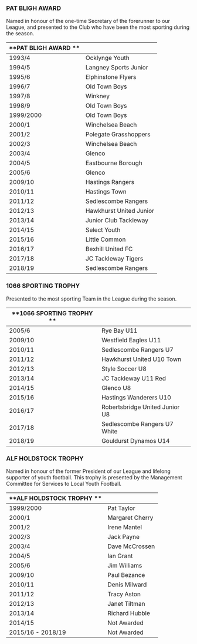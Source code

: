 ### PAT BLIGH AWARD 
Named in honour of the one\-time Secretary of the forerunner to our League, 
and presented to the Club who have been the most sporting during the season\. 

|  **PAT BLIGH AWARD ** ||
|---------------|----------------------------------|
| 1993/4        | Ocklynge Youth                   |
| 1994/5        | Langney Sports Junior            |
| 1995/6        | Elphinstone Flyers               |
| 1996/7        | Old Town Boys                    |
| 1997/8        | Winkney                          |
| 1998/9        | Old Town Boys                    |
| 1999/2000     | Old Town Boys                    |
| 2000/1        | Winchelsea Beach                 |
| 2001/2        | Polegate Grasshoppers            |
| 2002/3        | Winchelsea Beach                 |
| 2003/4        | Glenco                           |
| 2004/5        | Eastbourne Borough               |
| 2005/6        | Glenco                           |
| 2009/10       | Hastings Rangers                 |
| 2010/11       | Hastings Town                    |
| 2011/12       | Sedlescombe Rangers              |
| 2012/13       | Hawkhurst United Junior          |
| 2013/14       | Junior Club Tackleway            |
| 2014/15       | Select Youth                     |
| 2015/16       | Little Common                    |
| 2016/17       | Bexhill United FC                |
| 2017/18       | JC  Tackleway  Tigers            |
| 2018/19       | Sedlescombe Rangers              |


### 1066 SPORTING TROPHY
Presented to the most sporting Team in the League during the season\. 
      
|  **1066 SPORTING TROPHY ** ||     
|---------------|----------------------------------|
| 2005/6        | Rye Bay U11                      |
| 2009/10       | Westfield Eagles U11             |
| 2010/11       | Sedlescombe Rangers U7           |
| 2011/12       | Hawkhurst United U10 Town        |
| 2012/13       | Style Soccer U8                  |
| 2013/14       | JC Tackleway U11 Red             |
| 2014/15       | Glenco U8                        |
| 2015/16       | Hastings  Wanderers  U10         |
| 2016/17       | Robertsbridge United Junior U8   |
| 2017/18       | Sedlescombe Rangers U7 White     |
| 2018/19       | Gouldurst Dynamos U14            |


### ALF HOLDSTOCK TROPHY
Named in honour of the former President of our League and lifelong supporter of youth football\. 
This trophy is presented by the Management Committee for Services to Local Youth Football\. 

|  **ALF HOLDSTOCK TROPHY  ** ||
|---------------|----------------------------------|
| 1999/2000     | Pat Taylor                       |
| 2000/1        | Margaret Cherry                  |
| 2001/2        | Irene Mantel                     |
| 2002/3        | Jack Payne                       |
| 2003/4        | Dave McCrossen                   |
| 2004/5        | Ian Grant                        |
| 2005/6        | Jim Williams                     |
| 2009/10       | Paul Bezance                     |
| 2010/11       | Denis Milward                    |
| 2011/12       | Tracy Aston                      |
| 2012/13       | Janet Tiltman                    |
| 2013/14       | Richard Hubble                   |
| 2014/15       | Not Awarded                      |
| 2015/16 \- 2018/19 | Not Awarded                 |
